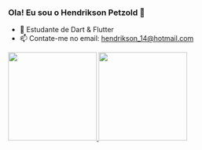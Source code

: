### Ola! Eu sou o Hendrikson Petzold 👋

- 🌱 Estudante de Dart & Flutter
- 📫 Contate-me no email: hendrikson_14@hotmail.com
<div >
  <a href="https://github.com/hendriksonpetzold">
  <img height="180em" src="https://github-readme-stats.vercel.app/api?username=hendriksonpetzold&show_icons=true&theme=github_dark&include_all_commits=true&count_private=true"/>
  <img height="180em" src="https://github-readme-stats.vercel.app/api/top-langs/?username=hendriksonpetzold&layout=compact&langs_count=7&theme=github_dark"/>
</div>
